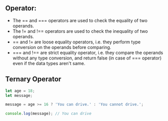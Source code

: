 ## Operator:
* The == and === operators are used to check the equality of two operands.
* The != and !== operators are used to check the inequality of two operands.
* == and != are loose equality operators, i.e. they perform type conversion on the operands before comparing.
* === and !== are strict equality operator, i.e. they compare the operands without any type conversion, and return false (in case of === operator) even if the data types aren't same.

## Ternary Operator
```javascript
let age = 18;
let message;

message = age >= 16 ? 'You can drive.' : 'You cannot drive.';

console.log(message); // You can drive
```
